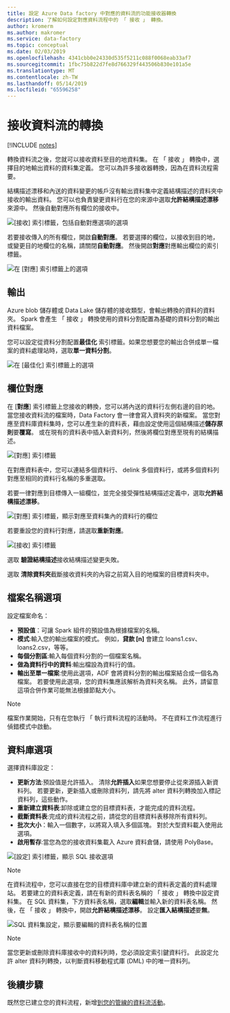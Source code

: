 ```yaml
---
title: 設定 Azure Data factory 中對應的資料流的功能接收器轉換
description: 了解如何設定對應資料流程中的 「 接收 」 轉換。
author: kromerm
ms.author: makromer
ms.service: data-factory
ms.topic: conceptual
ms.date: 02/03/2019
ms.openlocfilehash: 4341cbb0e24330d535f5211c088f0068eab33af7
ms.sourcegitcommit: 1fbc75b822d7fe8d766329f443506b830e101a5e
ms.translationtype: MT
ms.contentlocale: zh-TW
ms.lasthandoff: 05/14/2019
ms.locfileid: "65596258"
---
```

# <a name="sink-transformation-for-a-data-flow"></a>接收資料流的轉換

[!INCLUDE [notes](../../includes/data-factory-data-flow-preview.md)]

轉換資料流之後，您就可以接收資料至目的地資料集。 在 「 接收 」 轉換中，選擇目的地輸出資料的資料集定義。 您可以為許多接收器轉換，因為在資料流程需要。

結構描述漂移和內送的資料變更的帳戶沒有輸出資料集中定義結構描述的資料夾中接收的輸出資料。 您可以也負責變更資料行在您的來源中選取**允許結構描述漂移**來源中。 然後自動對應所有欄位的接收中。

![[接收] 索引標籤，包括自動對應選項的選項](media/data-flow/sink1.png "接收 1")

若要接收傳入的所有欄位，開啟**自動對應**。 若要選擇的欄位，以接收到目的地，或變更目的地欄位的名稱，請關閉**自動對應**。 然後開啟**對應**對應輸出欄位的索引標籤。

![在 [對應] 索引標籤上的選項](media/data-flow/sink2.png "接收 2")

## <a name="output"></a>輸出 
Azure blob 儲存體或 Data Lake 儲存體的接收類型，會輸出轉換的資料的資料夾。 Spark 會產生 「 接收 」 轉換使用的資料分割配置為基礎的資料分割的輸出資料檔案。 

您可以設定從資料分割配置**最佳化** 索引標籤。如果您想要您的輸出合併成單一檔案的資料處理站時，選取**單一資料分割**。

![在 [最佳化] 索引標籤上的選項](media/data-flow/opt001.png "接收選項")

## <a name="field-mapping"></a>欄位對應

在 [**對應**] 索引標籤上您接收的轉換，您可以將內送的資料行左側右邊的目的地。 當您接收資料流的檔案時，Data Factory 會一律會寫入資料夾的新檔案。 當您對應至資料庫資料集時，您可以產生新的資料表，藉由設定使用這個結構描述**儲存原則**要**覆寫**。 或在現有的資料表中插入新資料列，然後將欄位對應至現有的結構描述。 

![[對應] 索引標籤](media/data-flow/sink2.png "接收")

在對應資料表中，您可以連結多個資料行、 delink 多個資料行，或將多個資料列對應至相同的資料行名稱的多重選取。

若要一律對應到目標傳入一組欄位，並完全接受彈性結構描述定義中，選取**允許結構描述漂移**。

![[對應] 索引標籤，顯示對應至資料集內的資料行的欄位](media/data-flow/multi1.png "多個選項")

若要重設您的資料行對應，請選取**重新對應**。

![[接收] 索引標籤](media/data-flow/sink1.png "一個接收")

選取 **驗證結構描述**接收結構描述變更失敗。

選取 **清除資料夾**截斷接收資料夾的內容之前寫入目的地檔案的目標資料夾中。

## <a name="file-name-options"></a>檔案名稱選項

設定檔案命名： 

   * **預設值**：可讓 Spark 組件的預設值為根據檔案的名稱。
   * **模式**:輸入您的輸出檔案的模式。 例如，**貸款 [n]** 會建立 loans1.csv、 loans2.csv，等等。
   * **每個分割區**:輸入每個資料分割的一個檔案名稱。
   * **做為資料行中的資料**:輸出檔設為資料行的值。
   * **輸出至單一檔案**:使用此選項，ADF 會將資料分割的輸出檔案結合成一個名為檔案。 若要使用此選項，您的資料集應該解析為資料夾名稱。 此外，請留意這項合併作業可能無法根據節點大小。

> [!NOTE]
> 檔案作業開始，只有在您執行 「 執行資料流程的活動時。 不在資料工作流程進行偵錯模式中啟動。

## <a name="database-options"></a>資料庫選項

選擇資料庫設定：

* **更新方法**:預設值是允許插入。 清除**允許插入**如果您想要停止從來源插入新資料列。 若要更新，更新插入或刪除資料列，請先將 alter 資料列轉換加入標記資料列，這些動作。 
* **重新建立資料表**:卸除或建立您的目標資料表，才能完成的資料流程。
* **截斷資料表**:完成的資料流程之前，請從您的目標資料表移除所有資料列。
* **批次大小**：輸入一個數字，以將寫入填入多個區塊。 對於大型資料載入使用此選項。 
* **啟用暫存**:當您為您的接收資料集載入 Azure 資料倉儲，請使用 PolyBase。

![[設定] 索引標籤，顯示 SQL 接收選項](media/data-flow/alter-row2.png "SQL 選項")

> [!NOTE]
> 在資料流程中，您可以直接在您的目標資料庫中建立新的資料表定義的資料處理站。 若要建立的資料表定義，請在有新的資料表名稱的 「 接收 」 轉換中設定資料集。 在 SQL 資料集，下方資料表名稱，選取**編輯**並輸入新的資料表名稱。 然後，在 「 接收 」 轉換中，開啟**允許結構描述漂移**。 設定**匯入結構描述**要**無**。

![SQL 資料集設定，顯示要編輯的資料表名稱的位置](media/data-flow/dataset2.png "SQL 結構描述")

> [!NOTE]
> 當您更新或刪除資料庫接收中的資料列時，您必須設定索引鍵資料行。 此設定允許 alter 資料列轉換，以判斷資料移動程式庫 (DML) 中的唯一資料列。

## <a name="next-steps"></a>後續步驟

既然您已建立您的資料流程，新增[到您的管線的資料流活動](concepts-data-flow-overview.md)。
